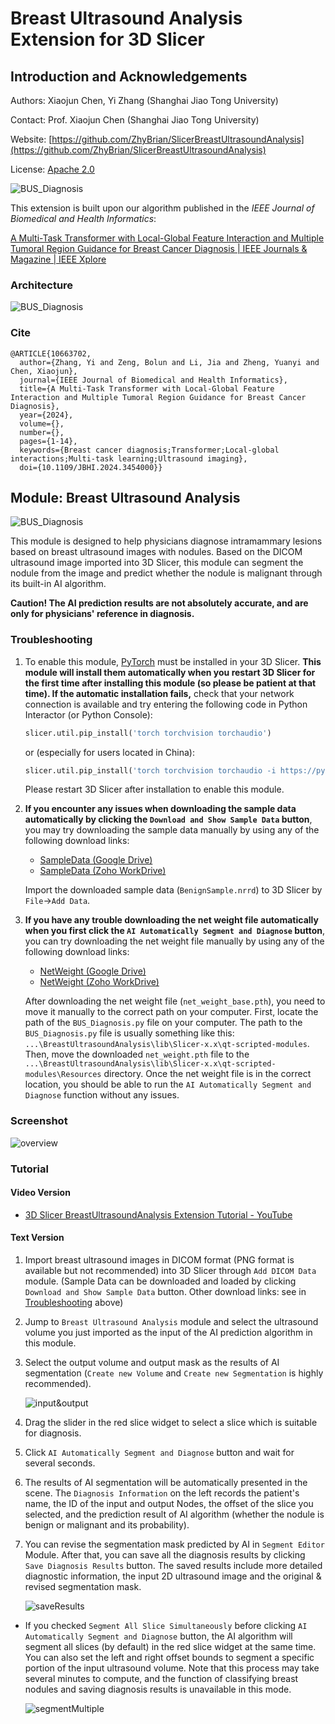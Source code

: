 # Breast Ultrasound Analysis Extension for 3D Slicer

## Introduction and Acknowledgements

Authors: Xiaojun Chen, Yi Zhang (Shanghai Jiao Tong University)

Contact: Prof. Xiaojun Chen (Shanghai Jiao Tong University)

Website: [https://github.com/ZhyBrian/SlicerBreastUltrasoundAnalysis](https://github.com/ZhyBrian/SlicerBreastUltrasoundAnalysis)

License: [Apache 2.0](https://www.apache.org/licenses/LICENSE-2.0)

<img src="./Screenshots/SJTU.png" alt="BUS_Diagnosis"  />

This extension is built upon our algorithm published in the *IEEE Journal of Biomedical and Health Informatics*: 

[A Multi-Task Transformer with Local-Global Feature Interaction and Multiple Tumoral Region Guidance for Breast Cancer Diagnosis | IEEE Journals & Magazine | IEEE Xplore](https://ieeexplore.ieee.org/document/10663702/keywords#keywords)

### Architecture

<img src="./net_architecture.png" alt="BUS_Diagnosis"  />

### Cite

~~~~~~
@ARTICLE{10663702,
  author={Zhang, Yi and Zeng, Bolun and Li, Jia and Zheng, Yuanyi and Chen, Xiaojun},
  journal={IEEE Journal of Biomedical and Health Informatics}, 
  title={A Multi-Task Transformer with Local-Global Feature Interaction and Multiple Tumoral Region Guidance for Breast Cancer Diagnosis}, 
  year={2024},
  volume={},
  number={},
  pages={1-14},
  keywords={Breast cancer diagnosis;Transformer;Local-global interactions;Multi-task learning;Ultrasound imaging},
  doi={10.1109/JBHI.2024.3454000}}
~~~~~~



## Module: Breast Ultrasound Analysis

<img src="./BUS_Diagnosis.png" alt="BUS_Diagnosis"/>

This module is designed to help physicians diagnose intramammary lesions based on breast ultrasound images with nodules. Based on the DICOM ultrasound image imported into 3D Slicer, this module can segment the nodule from the image and predict whether the nodule is malignant through its built-in AI algorithm.

**Caution! The AI prediction results are not absolutely accurate, and are only for physicians' reference in diagnosis.**



### Troubleshooting

1. To enable this module, [PyTorch](https://pytorch.org/) must be installed in your 3D Slicer. **This module will install them automatically when you restart 3D Slicer for the first time after installing this module (so please be patient at that time). If the automatic installation fails,** check that your network connection is available and try entering the following code in Python Interactor (or Python Console): 

   ```python
   slicer.util.pip_install('torch torchvision torchaudio')
   ```

   or (especially for users located in China):

   ```python
   slicer.util.pip_install('torch torchvision torchaudio -i https://pypi.tuna.tsinghua.edu.cn/simple')
   ```

   Please restart 3D Slicer after installation to enable this module.

2. **If you encounter any issues when downloading the sample data automatically by clicking the `Download and Show Sample Data` button**, you may try downloading the sample data manually by using any of the following download links:

   - [SampleData (Google Drive)](https://drive.google.com/file/d/1ILKMUFD4wtgeFgvpiKPt5k0SQWVaJ2jG/view?usp=sharing)
   - [SampleData (Zoho WorkDrive)](https://workdrive.zoho.com.cn/file/jy075c6237954580e4ccf98fca3fd55bacf66)
   
   Import the downloaded sample data (`BenignSample.nrrd`) to 3D Slicer by `File`->`Add Data`.
   
3. **If you have any trouble downloading the net weight file automatically when you first click the `AI Automatically Segment and Diagnose` button**, you can try downloading the net weight file manually by using any of the following download links: 

   - [NetWeight (Google Drive)](https://drive.google.com/file/d/1lfYU8dPFIRQ4uWio_YlbG-31i35uttwA/view?usp=sharing)
   - [NetWeight (Zoho WorkDrive)](https://workdrive.zoho.com.cn/file/jy075dd560e5a2fe7475b8a02ebc889aca769)
   
   After downloading the net weight file (`net_weight_base.pth`), you need to move it manually to the correct path on your computer. First, locate the path of the `BUS_Diagnosis.py` file on your computer. The path to the `BUS_Diagnosis.py` file is usually something like this: `...\BreastUltrasoundAnalysis\lib\Slicer-x.x\qt-scripted-modules`. Then, move the downloaded `net_weight.pth` file to the `...\BreastUltrasoundAnalysis\lib\Slicer-x.x\qt-scripted-modules\Resources` directory. Once the net weight file is in the correct location, you should be able to run the `AI Automatically Segment and Diagnose` function without any issues.
   
   

### Screenshot

![overview](./Screenshots/overview.png)



### Tutorial

#### Video Version

- [3D Slicer BreastUltrasoundAnalysis Extension Tutorial - YouTube](https://www.youtube.com/watch?v=-8aWt-vl0N0)

#### Text Version

1. Import breast ultrasound images in DICOM format (PNG format is available but not recommended) into 3D Slicer through `Add DICOM Data` module. (Sample Data can be downloaded and loaded by clicking `Download and Show Sample Data` button. Other download links: see in [Troubleshooting](#Troubleshooting) above)

2. Jump to `Breast Ultrasound Analysis` module and select the ultrasound volume you just imported as the input of the AI prediction algorithm in this module.

3. Select the output volume and output mask as the results of AI segmentation (`Create new Volume` and `Create new Segmentation` is highly recommended).

   ![input&output](./Screenshots/input&output.png)

4. Drag the slider in the red slice widget to select a slice which is suitable for diagnosis.

5. Click `AI Automatically Segment and Diagnose` button and wait for several seconds.

6. The results of AI segmentation will be automatically presented in the scene. The `Diagnosis Information` on the left records the patient's name, the ID of the input and output Nodes, the offset of the slice you selected, and the prediction result of AI algorithm  (whether the nodule is benign or malignant and its probability).

7. You can revise the segmentation mask predicted by AI in `Segment Editor` Module. After that, you can save all the diagnosis results by clicking `Save Diagnosis Results` button. The saved results include more detailed diagnostic information, the input 2D ultrasound image and the original & revised segmentation mask.

   ![saveResults](./Screenshots/saveResults.png)

- If you checked `Segment All Slice Simultaneously` before clicking `AI Automatically Segment and Diagnose` button, the AI algorithm will segment all slices (by default) in the red slice widget at the same time. You can also set the left and right offset bounds to segment a specific portion of the input ultrasound volume. Note that this process may take several minutes to compute, and the function of classifying breast nodules and saving diagnosis results is unavailable in this mode.

  ![segmentMultiple](./Screenshots/segmentMultiple.png)
